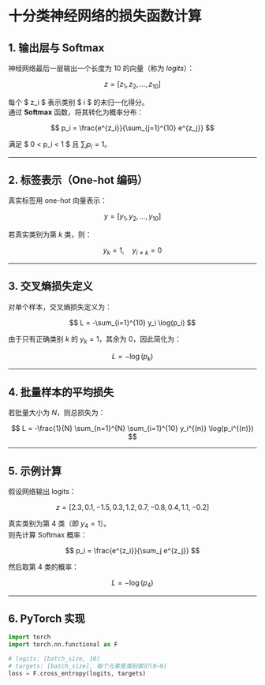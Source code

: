 # 十分类神经网络的损失函数计算

## 1. 输出层与 Softmax

神经网络最后一层输出一个长度为 10 的向量（称为 *logits*）：

$$
z = [z_1, z_2, \ldots, z_{10}]
$$

每个 $ z_i $ 表示类别 $ i $ 的未归一化得分。  
通过 **Softmax** 函数，将其转化为概率分布：

$$
p_i = \frac{e^{z_i}}{\sum_{j=1}^{10} e^{z_j}}
$$

满足 $ 0 < p_i < 1 $ 且 $\sum_i p_i = 1$。

---

## 2. 标签表示（One-hot 编码）

真实标签用 one-hot 向量表示：

$$
y = [y_1, y_2, \ldots, y_{10}]
$$

若真实类别为第 $k$ 类，则：

$$
y_k = 1, \quad y_{i \neq k} = 0
$$

---

## 3. 交叉熵损失定义

对单个样本，交叉熵损失定义为：

$$
L = -\sum_{i=1}^{10} y_i \log(p_i)
$$

由于只有正确类别 $k$ 的 $y_k=1$，其余为 0，因此简化为：

$$
L = -\log(p_k)
$$

---

## 4. 批量样本的平均损失

若批量大小为 $N$，则总损失为：

$$
L = -\frac{1}{N} \sum_{n=1}^{N} \sum_{i=1}^{10} y_i^{(n)} \log(p_i^{(n)})
$$

---

## 5. 示例计算

假设网络输出 logits：

$$
z = [2.3, 0.1, -1.5, 0.3, 1.2, 0.7, -0.8, 0.4, 1.1, -0.2]
$$

真实类别为第 4 类（即 $y_4 = 1$）。  
则先计算 Softmax 概率：

$$
p_i = \frac{e^{z_i}}{\sum_j e^{z_j}}
$$

然后取第 4 类的概率：

$$
L = -\log(p_4)
$$

---

## 6. PyTorch 实现

```python
import torch
import torch.nn.functional as F

# logits: [batch_size, 10]
# targets: [batch_size], 每个元素是类别索引(0~9)
loss = F.cross_entropy(logits, targets)

